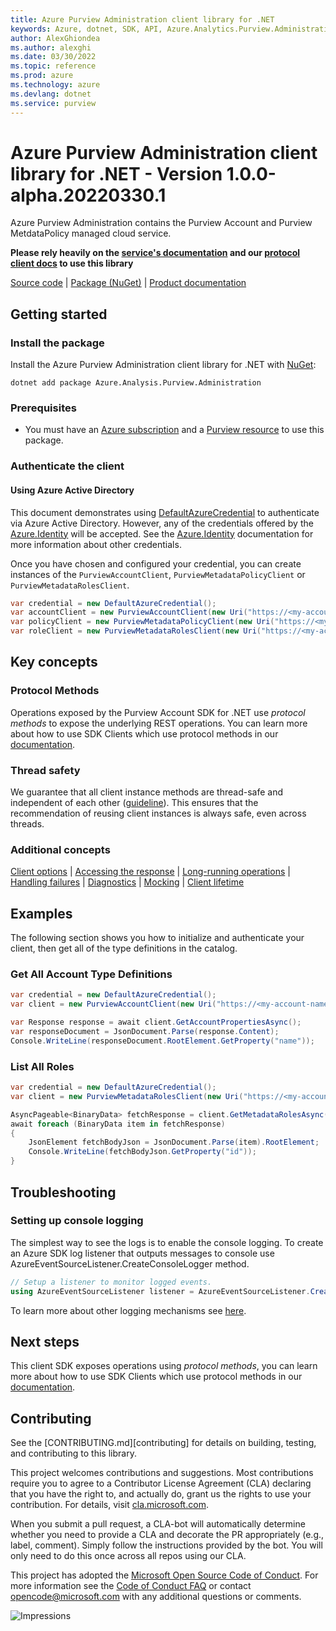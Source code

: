 ```yaml
---
title: Azure Purview Administration client library for .NET
keywords: Azure, dotnet, SDK, API, Azure.Analytics.Purview.Administration, purview
author: AlexGhiondea
ms.author: alexghi
ms.date: 03/30/2022
ms.topic: reference
ms.prod: azure
ms.technology: azure
ms.devlang: dotnet
ms.service: purview
---
```

# Azure Purview Administration client library for .NET - Version 1.0.0-alpha.20220330.1 


Azure Purview Administration contains the Purview Account and Purview MetdataPolicy managed cloud service.

**Please rely heavily on the [service's documentation][account_product_documentation] and our [protocol client docs][protocol_client_quickstart] to use this library**

[Source code][source_code] | [Package (NuGet)][client_nuget_package] | [Product documentation][account_product_documentation]

## Getting started

### Install the package

Install the Azure Purview Administration client library for .NET with [NuGet][client_nuget_package]:

```dotnetcli
dotnet add package Azure.Analysis.Purview.Administration
```

### Prerequisites

- You must have an [Azure subscription][azure_subscription] and a [Purview resource][purview_resource] to use this package.

### Authenticate the client

#### Using Azure Active Directory

This document demonstrates using [DefaultAzureCredential][default_cred_ref] to authenticate via Azure Active Directory. However, any of the credentials offered by the [Azure.Identity][azure_identity] will be accepted.  See the [Azure.Identity][azure_identity] documentation for more information about other credentials.

Once you have chosen and configured your credential, you can create instances of the `PurviewAccountClient`, `PurviewMetadataPolicyClient` or `PurviewMetadataRolesClient`.

```C#
var credential = new DefaultAzureCredential();
var accountClient = new PurviewAccountClient(new Uri("https://<my-account-name>.purview.azure.com"), credential);
var policyClient = new PurviewMetadataPolicyClient(new Uri("https://<my-account-name>.purview.azure.com"), "myCollection", credential);
var roleClient = new PurviewMetadataRolesClient(new Uri("https://<my-account-name>.purview.azure.com"), credential);
```

## Key concepts

### Protocol Methods

Operations exposed by the Purview Account SDK for .NET use *protocol methods* to expose the underlying REST operations. You can learn more about how to use SDK Clients which use protocol methods in our [documentation][protocol_client_quickstart].

### Thread safety

We guarantee that all client instance methods are thread-safe and independent of each other ([guideline](https://azure.github.io/azure-sdk/dotnet_introduction.html#dotnet-service-methods-thread-safety)). This ensures that the recommendation of reusing client instances is always safe, even across threads.

### Additional concepts
<!-- CLIENT COMMON BAR -->
[Client options](https://github.com/Azure/azure-sdk-for-net/blob/main/sdk/core/Azure.Core/README.md#configuring-service-clients-using-clientoptions) |
[Accessing the response](https://github.com/Azure/azure-sdk-for-net/blob/main/sdk/core/Azure.Core/README.md#accessing-http-response-details-using-responset) |
[Long-running operations](https://github.com/Azure/azure-sdk-for-net/blob/main/sdk/core/Azure.Core/README.md#consuming-long-running-operations-using-operationt) |
[Handling failures](https://github.com/Azure/azure-sdk-for-net/blob/main/sdk/core/Azure.Core/README.md#reporting-errors-requestfailedexception) |
[Diagnostics](https://github.com/Azure/azure-sdk-for-net/blob/main/sdk/core/Azure.Core/samples/Diagnostics.md) |
[Mocking](https://github.com/Azure/azure-sdk-for-net/blob/main/sdk/core/Azure.Core/README.md#mocking) |
[Client lifetime](https://devblogs.microsoft.com/azure-sdk/lifetime-management-and-thread-safety-guarantees-of-azure-sdk-net-clients/)
<!-- CLIENT COMMON BAR -->

## Examples

The following section shows you how to initialize and authenticate your client, then get all of the type definitions in the catalog.

### Get All Account Type Definitions

```C#
var credential = new DefaultAzureCredential();
var client = new PurviewAccountClient(new Uri("https://<my-account-name>.purview.azure.com"), credential);

var Response response = await client.GetAccountPropertiesAsync();
var responseDocument = JsonDocument.Parse(response.Content);
Console.WriteLine(responseDocument.RootElement.GetProperty("name"));
```

### List All Roles

```C#
var credential = new DefaultAzureCredential();
var client = new PurviewMetadataRolesClient(new Uri("https://<my-account-name>.purview.azure.com"), credential);

AsyncPageable<BinaryData> fetchResponse = client.GetMetadataRolesAsync(new());
await foreach (BinaryData item in fetchResponse)
{
    JsonElement fetchBodyJson = JsonDocument.Parse(item).RootElement;
    Console.WriteLine(fetchBodyJson.GetProperty("id"));
}
```

## Troubleshooting

### Setting up console logging

The simplest way to see the logs is to enable the console logging.
To create an Azure SDK log listener that outputs messages to console use AzureEventSourceListener.CreateConsoleLogger method.

```C#
// Setup a listener to monitor logged events.
using AzureEventSourceListener listener = AzureEventSourceListener.CreateConsoleLogger();
```

To learn more about other logging mechanisms see [here][azure_core_diagnostics].

## Next steps

This client SDK exposes operations using *protocol methods*, you can learn more about how to use SDK Clients which use protocol methods in our [documentation][protocol_client_quickstart].

## Contributing

See the [CONTRIBUTING.md][contributing] for details on building, testing, and contributing to this library.

This project welcomes contributions and suggestions. Most contributions require you to agree to a Contributor License Agreement (CLA) declaring that you have the right to, and actually do, grant us the rights to use your contribution. For details, visit [cla.microsoft.com][cla].

When you submit a pull request, a CLA-bot will automatically determine whether you need to provide a CLA and decorate the PR appropriately (e.g., label, comment). Simply follow the instructions provided by the bot. You will only need to do this once across all repos using our CLA.

This project has adopted the [Microsoft Open Source Code of Conduct][code_of_conduct]. For more information see the [Code of Conduct FAQ][coc_faq] or contact [opencode@microsoft.com][coc_contact] with any additional questions or comments.

<!-- LINKS -->
[source_code]: https://github.com/Azure/azure-sdk-for-net/tree/main/sdk/purview/Azure.Analytics.Purview.Account/src
[client_nuget_package]: https://www.nuget.org/packages?q=Azure.Analytics.Purview.Account
[account_product_documentation]: https://azure.microsoft.com/services/purview/
[azure_identity]: https://github.com/Azure/azure-sdk-for-net/tree/main/sdk/identity/Azure.Identity
[protocol_client_quickstart]: https://aka.ms/azsdk/net/protocol/quickstart
[default_cred_ref]: https://docs.microsoft.com/dotnet/api/azure.identity.defaultazurecredential?view=azure-dotnet
[azure_subscription]: https://azure.microsoft.com/free/dotnet/
[purview_resource]: https://docs.microsoft.com/azure/purview
[azure_core_diagnostics]: https://github.com/Azure/azure-sdk-for-net/blob/main/sdk/core/Azure.Core/samples/Diagnostics.md
[cla]: https://cla.microsoft.com
[code_of_conduct]: https://opensource.microsoft.com/codeofconduct/
[coc_faq]: https://opensource.microsoft.com/codeofconduct/faq/
[coc_contact]: mailto:opencode@microsoft.com

![Impressions](https://azure-sdk-impressions.azurewebsites.net/api/impressions/azure-sdk-for-net%2Fsdk%2Fpurview%2FAzure.Analytics.Purview.Catalog%2FREADME.png)

